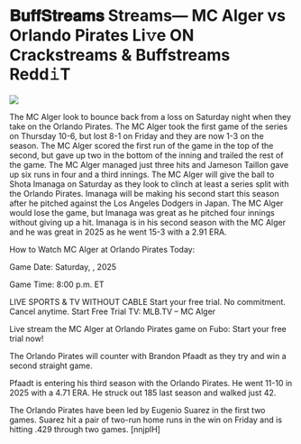# 𝐁𝐮𝐟𝐟𝐒𝐭𝐫𝐞𝐚𝐦𝐬 Streams— MC Alger vs Orlando Pirates Li𝚟e ON Crackstreams & Buffstreams Redd𝚒T  
  
  
[![](https://i.imgur.com/qSNzIqt.png)](https://movie.rssnews.media/ipVPkWUdP.php)  
  
The MC Alger look to bounce back from a loss on Saturday night when they take on the Orlando Pirates. The MC Alger took the first game of the series on Thursday 10-6, but lost 8-1 on Friday and they are now 1-3 on the season. The MC Alger scored the first run of the game in the top of the second, but gave up two in the bottom of the inning and trailed the rest of the game. The MC Alger managed just three hits and Jameson Taillon gave up six runs in four and a third innings. The MC Alger will give the ball to Shota Imanaga on Saturday as they look to clinch at least a series split with the Orlando Pirates. Imanaga will be making his second start this season after he pitched against the Los Angeles Dodgers in Japan. The MC Alger would lose the game, but Imanaga was great as he pitched four innings without giving up a hit. Imanaga is in his second season with the MC Alger and he was great in 2025 as he went 15-3 with a 2.91 ERA.

How to Watch MC Alger at Orlando Pirates Today:

Game Date: Saturday, , 2025

Game Time: 8:00 p.m. ET

LIVE SPORTS & TV WITHOUT CABLE
Start your free trial. No commitment. Cancel anytime.
Start Free Trial
TV: MLB.TV – MC Alger

Live stream the MC Alger at Orlando Pirates game on Fubo: Start your free trial now!

The Orlando Pirates will counter with Brandon Pfaadt as they try and win a second straight game.

Pfaadt is entering his third season with the Orlando Pirates. He went 11-10 in 2025 with a 4.71 ERA. He struck out 185 last season and walked just 42.

The Orlando Pirates have been led by Eugenio Suarez in the first two games. Suarez hit a pair of two-run home runs in the win on Friday and is hitting .429 through two games. [nnjplH]